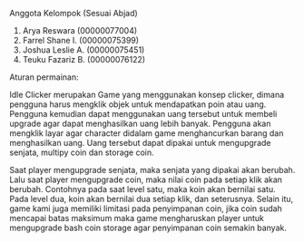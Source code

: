 Anggota Kelompok (Sesuai Abjad)
1. Arya Reswara (00000077004)
2. Farrel Shane I. (00000075399)
3. Joshua Leslie A. (00000075451)
4. Teuku Fazariz B. (00000076122)

Aturan permainan:

Idle Clicker merupakan Game yang menggunakan konsep clicker, dimana pengguna harus mengklik 
objek untuk mendapatkan poin atau uang. Pengguna kemudian dapat menggunakan uang tersebut 
untuk membeli upgrade agar dapat menghasilkan uang lebih banyak. Pengguna akan mengklik layar
agar character didalam game menghancurkan barang dan menghasilkan uang. Uang tersebut dapat dipakai
untuk mengupgrade senjata, multipy coin dan storage coin. 

Saat player mengupgrade senjata, maka senjata yang dipakai akan berubah. Lalu saat player mengupgrade coin,
maka nilai coin pada setiap klik akan berubah. Contohnya pada saat level satu, maka koin akan bernilai satu. 
Pada level dua, koin akan bernilai dua setiap klik, dan seterusnya. Selain itu, game kami juga memiliki limitasi
pada penyimpanan coin, jika coin sudah mencapai batas maksimum maka game mengharuskan player untuk mengupgrade
bash coin storage agar penyimpanan coin semakin banyak.

